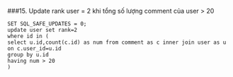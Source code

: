 ###15. Update rank user = 2 khi tổng số lượng comment của user > 20
```mysql
SET SQL_SAFE_UPDATES = 0;
update user set rank=2
where id in (
select u.id,count(c.id) as num from comment as c inner join user as u
on c.user_id=u.id
group by u.id
having num > 20
)
```